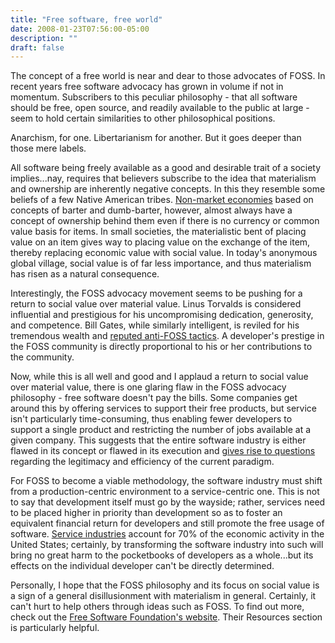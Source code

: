 ```yaml
---
title: "Free software, free world"
date: 2008-01-23T07:56:00-05:00
description: ""
draft: false
---
```

The concept of a free world is near and dear to those advocates of FOSS.
In recent years free software advocacy has grown in volume if not in
momentum. Subscribers to this peculiar philosophy - that all software
should be free, open source, and readily available to the public at
large - seem to hold certain similarities to other philosophical
positions.

Anarchism, for one. Libertarianism for another. But it goes deeper than
those mere labels.

All software being freely available as a good and desirable trait of a
society implies...nay, requires that believers subscribe to the idea
that materialism and ownership are inherently negative concepts. In this
they resemble some beliefs of a few Native American tribes. [Non-market
economies](http://anthro.palomar.edu/economy/econ_2.htm) based on
concepts of barter and dumb-barter, however, almost always have a
concept of ownership behind them even if there is no currency or common
value basis for items. In small societies, the materialistic bent of
placing value on an item gives way to placing value on the exchange of
the item, thereby replacing economic value with social value. In
today's anonymous global village, social value is of far less
importance, and thus materialism has risen as a natural consequence.

Interestingly, the FOSS advocacy movement seems to be pushing for a
return to social value over material value. Linus Torvalds is considered
influential and prestigious for his uncompromising dedication,
generosity, and competence. Bill Gates, while similarly intelligent, is
reviled for his tremendous wealth and [reputed anti-FOSS
tactics](http://www.atm.damtp.cam.ac.uk/people/mem/papers/LHCE/halloween.html).
A developer's prestige in the FOSS community is directly proportional
to his or her contributions to the community.

Now, while this is all well and good and I applaud a return to social
value over material value, there is one glaring flaw in the FOSS
advocacy philosophy - free software doesn't pay the bills. Some
companies get around this by offering services to support their free
products, but service isn't particularly time-consuming, thus enabling
fewer developers to support a single product and restricting the number
of jobs available at a given company. This suggests that the entire
software industry is either flawed in its concept or flawed in its
execution and [gives rise to
questions](http://www.linux.com/feature/37604) regarding the legitimacy
and efficiency of the current paradigm.

For FOSS to become a viable methodology, the software industry must
shift from a production-centric environment to a service-centric one.
This is not to say that development itself must go by the wayside;
rather, services need to be placed higher in priority than development
so as to foster an equivalent financial return for developers and still
promote the free usage of software. [Service
industries](http://www.census.gov/econ/www/servmenu.html) account for
70% of the economic activity in the United States; certainly, by
transforming the software industry into such will bring no great harm to
the pocketbooks of developers as a whole...but its effects on the
individual developer can't be directly determined.

Personally, I hope that the FOSS philosophy and its focus on social
value is a sign of a general disillusionment with materialism in
general. Certainly, it can't hurt to help others through ideas such as
FOSS. To find out more, check out the [Free Software Foundation's
website](http://www.fsf.org/). Their Resources section is particularly
helpful.